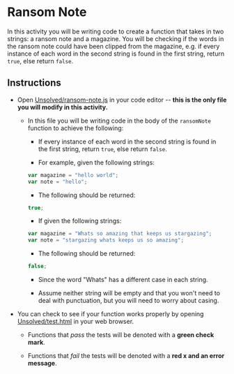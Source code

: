 # Ransom Note

In this activity you will be writing code to create a function that takes in two strings: a ransom note and a magazine. You will be checking if the words in the ransom note could have been clipped from the magazine, e.g. if every instance of each word in the second string is found in the first string, return `true`, else return `false`.

## Instructions

* Open [Unsolved/ransom-note.js](Unsolved/ransom-note.js) in your code editor -- **this is the only file you will modify in this activity.**

  * In this file you will be writing code in the body of the `ransomNote` function to achieve the following:

    * If every instance of each word in the second string is found in the first string, return `true`, else return `false`.

    * For example, given the following strings:

    ```js
    var magazine = "hello world";
    var note = "hello";
    ```

    * The following should be returned:

    ```js
    true;
    ```

    * If given the following strings:

    ```js
    var magazine = "Whats so amazing that keeps us stargazing";
    var note = "stargazing whats keeps us so amazing";
    ```

    * The following should be returned:

    ```js
    false;
    ```

    * Since the word "Whats" has a different case in each string.

    * Assume neither string will be empty and that you won't need to deal with punctuation, but you will need to worry about casing.

* You can check to see if your function works properly by opening [Unsolved/test.html](Unsolved/test.html) in your web browser.

  * Functions that _pass_ the tests will be denoted with a **green check mark**.

  * Functions that _fail_ the tests will be denoted with a **red x and an error message**.

